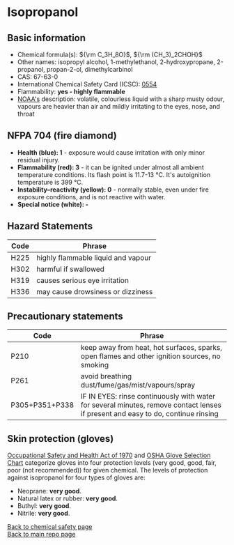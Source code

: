 # Isopropanol

## Basic information

- Chemical formula(s): ${\rm C_3H_8O}$, ${\rm (CH_3)_2CHOH}$
- Other names: isopropyl alcohol, 1-methylethanol, 2-hydroxypropane, 2-propanol, propan-2-ol, dimethylcarbinol
- CAS: 67-63-0
- International Chemical Safety Card (ICSC): [0554](https://www.inchem.org/documents/icsc/icsc/eics0554.htm)
- Flammability: **yes - highly flammable**
- [NOAA's](https://cameochemicals.noaa.gov/chemical/946) description: volatile, colourless liquid with a sharp musty odour, vapours are heavier than air and mildly irritating to the eyes, nose, and throat

## NFPA 704 (fire diamond)

- **Health (blue): 1** - exposure would cause irritation with only minor residual injury.
- **Flammability (red): 3** - it can be ignited under almost all ambient temperature conditions. Its flash point is 11.7-13 °C. It's autoignition temperature is 399 °C.
- **Instability–reactivity (yellow): 0** - normally stable, even under fire exposure conditions, and is not reactive with water.
- **Special notice (white): -**

## Hazard Statements

| Code | Phrase                             |
| ---- | ---------------------------------- |
| H225 | highly flammable liquid and vapour |
| H302 | harmful if swallowed               |
| H319 | causes serious eye irritation      |
| H336 | may cause drowsiness or dizziness  |

## Precautionary statements

| Code           | Phrase                                                                                                                           |
| -------------- | -------------------------------------------------------------------------------------------------------------------------------- |
| P210           | keep away from heat, hot surfaces, sparks, open flames and other ignition sources, no smoking                                    |
| P261           | avoid breathing dust/fume/gas/mist/vapours/spray                                                                                 |
| P305+P351+P338 | IF IN EYES: rinse continuously with water for several minutes, remove contact lenses if present and easy to do, continue rinsing |

## Skin protection (gloves)

[Occupational Safety and Health Act of 1970](https://www.osha.gov/sites/default/files/publications/osha3151.pdf) and [OSHA Glove Selection Chart](https://safety.fsu.edu/safety_manual/OSHA%20Glove%20Selection%20Chart.pdf) categorize gloves into four protection levels (very good, good, fair, poor (not recommended)) for given chemical. The levels of protection against isopropanol for four types of gloves are:

- Neoprane: **very good**.
- Natural latex or rubber: **very good**.
- Buthyl: **very good**.
- Nitrile: **very good**.

[Back to chemical safety page](https://github.com/Global-Health-Engineering/group-safety/tree/main/02-chemical-safety)  
[Back to main repo page](https://github.com/Global-Health-Engineering/group-safety)
